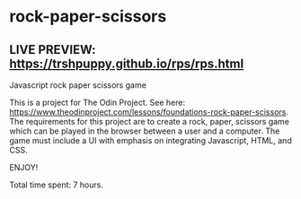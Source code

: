 # rock-paper-scissors

## LIVE PREVIEW: https://trshpuppy.github.io/rps/rps.html
Javascript rock paper scissors game

This is a project for The Odin Project. See here: https://www.theodinproject.com/lessons/foundations-rock-paper-scissors.
The requirements for this project are to create a rock, paper, scissors game which can be played in the browser between a user and a computer.
The game must include a UI with emphasis on integrating Javascript, HTML, and CSS.

ENJOY!

Total time spent: 7 hours.

